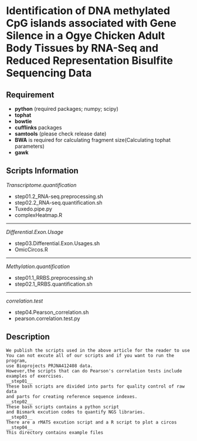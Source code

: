 Identification of DNA methylated CpG islands associated with Gene Silence in a Ogye Chicken Adult Body Tissues by RNA-Seq and Reduced Representation Bisulfite Sequencing Data
=====================

 **Requirement**
--------------
- **python** (required packages; numpy; scipy)
- **tophat**
- **bowtie**
- **cufflinks** packages 
- **samtools** (please check release date)
- **BWA** is required for calculating fragment size(Calculating tophat parameters)
- **gawk**


 **Scripts Information**
--------------

 *Transcriptome.quantification*
- step01.2_RNA-seq.preprocessing.sh
- step02.2_RNA-seq.quantification.sh
- Tuxedo.pipe.py
- complexHeatmap.R
--------------

 *Differential.Exon.Usage*
- step03.Differential.Exon.Usages.sh
- OmicCircos.R
--------------

 *Methylation.quantification*
- step01.1_RRBS.preprocessing.sh
- step02.1_RRBS.quantification.sh
--------------

 *correlation.test*
- step04.Pearson_correlation.sh
- pearson.correlation.test.py

 **Description**
--------------
```
We publish the scripts used in the above article for the reader to use
You can not excute all of our scripts and if you want to run the program, 
use Bioprojects PRJNA412408 data.
However,the scripts that can do Pearson's correlation tests include examples of exercises.
__step01__
These bash scripts are divided into parts for quality control of raw data 
and parts for creating reference sequence indexes.
__step02__
These bash scripts contains a python script 
and Bismark excution codes to quantify NGS libraries.
__step03__
There are a rMATS excution script and a R script to plot a circos
__step04__
This directory contains example files 
```
